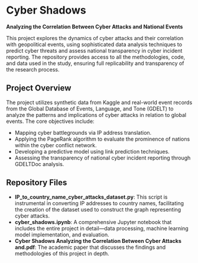 # Cyber Shadows
**Analyzing the Correlation Between Cyber Attacks and National Events**

This project explores the dynamics of cyber attacks and their correlation with geopolitical events, using sophisticated data analysis techniques to predict cyber threats and assess national transparency in cyber incident reporting. 
The repository provides access to all the methodologies, code, and data used in the study, ensuring full replicability and transparency of the research process.

## Project Overview
The project utilizes synthetic data from Kaggle and real-world event records from the Global Database of Events, Language, and Tone (GDELT) to analyze the patterns and implications of cyber attacks in relation to global events. 
The core objectives include:
- Mapping cyber battlegrounds via IP address translation.
- Applying the PageRank algorithm to evaluate the prominence of nations within the cyber conflict network.
- Developing a predictive model using link prediction techniques.
- Assessing the transparency of national cyber incident reporting through GDELTDoc analysis.

## Repository Files
- **IP_to_country_name_cyber_attacks_dataset.py**: This script is instrumental in converting IP addresses to country names, facilitating the creation of the dataset used to construct the graph representing cyber attacks.
- **cyber_shadows.ipynb**: A comprehensive Jupyter notebook that includes the entire project in detail—data processing, machine learning model implementation, and evaluation.
- **Cyber Shadows Analyzing the Correlation Between Cyber Attacks and.pdf**: The academic paper that discusses the findings and methodologies of this project in depth.

